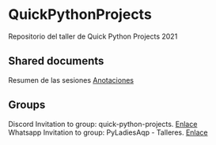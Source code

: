 # QuickPythonProjects

Repositorio del taller de Quick Python Projects 2021

## Shared documents

Resumen de las sesiones [Anotaciones](https://docs.google.com/document/d/1MFtFKMKTEHDz45hTkBVwCsQkhGPCLRwfFXGm28XQT1k/edit?usp=sharing)

## Groups

Discord Invitation to group: quick-python-projects. [Enlace](https://discord.gg/ZcUEvq88)  
Whatsapp Invitation to group: PyLadiesAqp - Talleres. [Enlace](https://chat.whatsapp.com/L1FQgWamRyK8fEYT579kJa)
